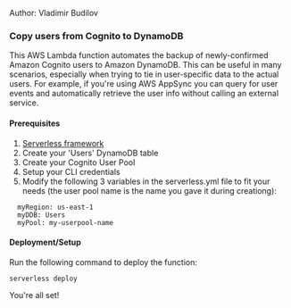 Author: Vladimir Budilov

### Copy users from Cognito to DynamoDB

This AWS Lambda function automates the backup of newly-confirmed 
Amazon Cognito users to Amazon DynamoDB. This can be useful in many scenarios, 
especially when trying to tie in user-specific data to the actual users. 
For example, if you're using AWS AppSync you can query for user events 
and automatically retrieve the user info without calling an external 
service. 

#### Prerequisites

1. [Serverless framework](https://serverless.com/framework/docs/providers/aws/)
2. Create your 'Users' DynamoDB table
3. Create your Cognito User Pool
4. Setup your CLI credentials
5. Modify the following 3 variables in the serverless.yml file to fit your needs (the user pool name is the name you gave it during creationg):
```
  myRegion: us-east-1
  myDDB: Users
  myPool: my-userpool-name
```

#### Deployment/Setup

Run the following command to deploy the function:

`serverless deploy`

You're all set!    
